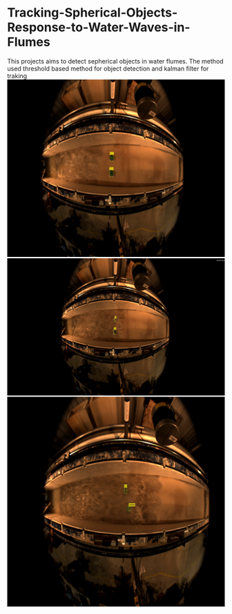 # Tracking-Spherical-Objects-Response-to-Water-Waves-in-Flumes
This projects aims to detect sepherical objects in water flumes.
The method used threshold based method for object detection and kalman filter for traking
![Image of 1](image1.png)
![Image of 2](image2.png)
![Image of 3](image3.png)
